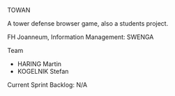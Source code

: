 TOWAN

A tower defense browser game, also a students project.

FH Joanneum, Information Management: SWENGA

Team
 - HARING Martin
 - KOGELNIK Stefan

Current Sprint Backlog: N/A

